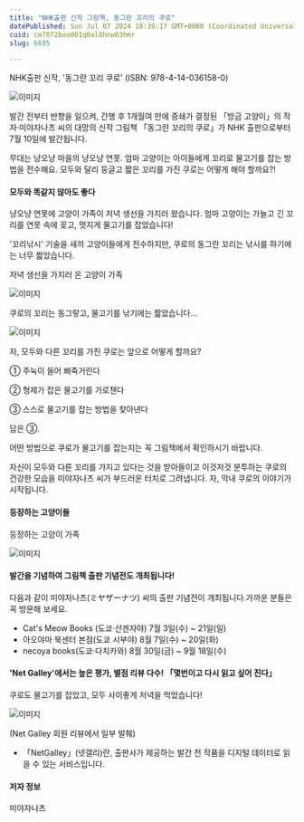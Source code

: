 ```yaml
---
title: "NHK출판 신작 그림책, 동그란 꼬리의 쿠로"
datePublished: Sun Jul 07 2024 18:39:17 GMT+0000 (Coordinated Universal Time)
cuid: cm7072boo001q0al8hnw63hmr
slug: 6695

---
```



NHK출판 신작, '동그란 꼬리 쿠로' (ISBN: 978-4-14-036158-0)

![이미지](https://cdn.hashnode.com/res/hashnode/image/upload/v1739260942586/e514b861-c0d3-4c70-861d-14cd57085933.jpeg)

발간 전부터 반향을 일으켜, 간행 후 1개월여 만에 증쇄가 결정된 「방금 고양이」의 작자·미야자나츠 씨의 대망의 신작 그림책 「동그란 꼬리의 쿠로」가 NHK 출판으로부터 7월 10일에 발간됩니다.

무대는 냥오냥 마을의 냥오냥 연못. 엄마 고양이는 아이들에게 꼬리로 물고기를 잡는 방법을 전수해요. 모두와 달리 둥글고 짧은 꼬리를 가진 쿠로는 어떻게 해야 할까요?!

#### 모두와 똑같지 않아도 좋다

냥오냥 연못에 고양이 가족이 저녁 생선을 가지러 왔습니다. 엄마 고양이는 가늘고 긴 꼬리를 연못 속에 꽂고, 멋지게 물고기를 잡았습니다!

'꼬리낚시' 기술을 새끼 고양이들에게 전수하지만, 쿠로의 동그란 꼬리는 낚시를 하기에는 너무 짧았습니다.

저녁 생선을 가지러 온 고양이 가족

![이미지](https://cdn.hashnode.com/res/hashnode/image/upload/v1739260944848/56010b66-b1c8-4d75-8970-beeabfa482a8.jpeg)

쿠로의 꼬리는 동그랗고, 물고기를 낚기에는 짧았습니다...

![이미지](https://cdn.hashnode.com/res/hashnode/image/upload/v1739260946852/ff1778d9-361e-453d-b7ed-38b1605975ce.jpeg)

자, 모두와 다른 꼬리를 가진 쿠로는 앞으로 어떻게 할까요?

① 주눅이 들어 삐죽거린다

② 형제가 잡은 물고기를 가로챈다

③ 스스로 물고기를 잡는 방법을 찾아낸다

답은 ③.

어떤 방법으로 쿠로가 물고기를 잡는지는 꼭 그림책에서 확인하시기 바랍니다.

자신이 모두와 다른 꼬리를 가지고 있다는 것을 받아들이고 이것저것 분투하는 쿠로의 건강한 모습을 미야자나츠 씨가 부드러운 터치로 그려냅니다. 자, 막내 쿠로의 이야기가 시작됩니다.

#### 등장하는 고양이들

등장하는 고양이 가족

![이미지](https://cdn.hashnode.com/res/hashnode/image/upload/v1739260948592/768af654-4159-4466-9e01-3f4c2ece20cc.jpeg)

#### 발간을 기념하여 그림책 출판 기념전도 개최됩니다!

다음과 같이 미야자나츠(ミヤザーナツ) 씨의 출판 기념전이 개최됩니다.가까운 분들은 꼭 방문해 보세요.

- Cat's Meow Books (도쿄·산겐자야) 7월 3일(수) ~ 21일(일)
- 아오야마 북센터 본점(도쿄 시부야) 8월 7일(수) ~ 20일(화)
- necoya books(도쿄·다치카와) 8월 30일(금) ~ 9월 18일(수)

#### 'Net Galley'에서는 높은 평가, 별점 리뷰 다수! 「몇번이고 다시 읽고 싶어 진다」

쿠로도 물고기를 잡았고, 모두 사이좋게 저녁을 먹었습니다!

![이미지](https://cdn.hashnode.com/res/hashnode/image/upload/v1739260950804/74bd52bf-803f-433b-8d13-62afbf71dff4.jpeg)

(Net Galley 회원 리뷰에서 일부 발췌)

* 「NetGalley」(넷갤리)란, 출판사가 제공하는 발간 전 작품을 디지털 데이터로 읽을 수 있는 서비스입니다.

#### 저자 정보

미야자나츠